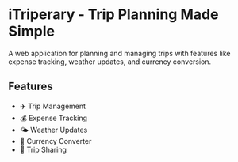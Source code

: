 # iTriperary - Trip Planning Made Simple

A web application for planning and managing trips with features like expense tracking, weather updates, and currency conversion.

## Features

- ✈️ Trip Management
- 💰 Expense Tracking
- 🌤️ Weather Updates
- 💱 Currency Converter
- 👥 Trip Sharing
